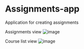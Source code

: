 # Assignments-app
Application for creating assignments

Assignments view
![image](https://user-images.githubusercontent.com/57746916/170334077-f3652d25-6084-45c0-9fd5-eddfc76558d0.png)


Course list view
![image](https://user-images.githubusercontent.com/57746916/170334191-3d9843a7-acd2-4b50-b2c8-b196e87825a7.png)
